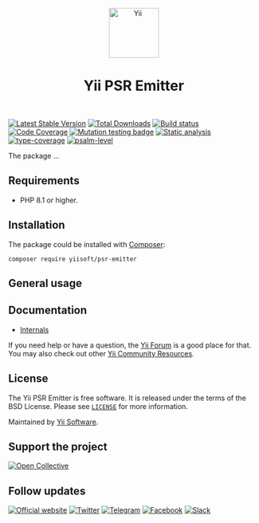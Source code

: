 <p align="center">
    <a href="https://github.com/yiisoft" target="_blank">
        <img src="https://yiisoft.github.io/docs/images/yii_logo.svg" height="100px" alt="Yii">
    </a>
    <h1 align="center">Yii PSR Emitter</h1>
    <br>
</p>

[![Latest Stable Version](https://poser.pugx.org/yiisoft/psr-emitter/v)](https://packagist.org/packages/yiisoft/psr-emitter)
[![Total Downloads](https://poser.pugx.org/yiisoft/psr-emitter/downloads)](https://packagist.org/packages/yiisoft/psr-emitter)
[![Build status](https://github.com/yiisoft/psr-emitter/actions/workflows/build.yml/badge.svg?branch=master)](https://github.com/yiisoft/psr-emitter/actions/workflows/build.yml?query=branch%3Amaster)
[![Code Coverage](https://codecov.io/gh/yiisoft/psr-emitter/branch/master/graph/badge.svg)](https://codecov.io/gh/yiisoft/psr-emitter)
[![Mutation testing badge](https://img.shields.io/endpoint?style=flat&url=https%3A%2F%2Fbadge-api.stryker-mutator.io%2Fgithub.com%2Fyiisoft%2Fpsr-emitter%2Fmaster)](https://dashboard.stryker-mutator.io/reports/github.com/yiisoft/psr-emitter/master)
[![Static analysis](https://github.com/yiisoft/psr-emitter/actions/workflows/static.yml/badge.svg?branch=master)](https://github.com/yiisoft/psr-emitter/actions/workflows/static.yml?query=branch%3Amaster)
[![type-coverage](https://shepherd.dev/github/yiisoft/psr-emitter/coverage.svg)](https://shepherd.dev/github/yiisoft/psr-emitter)
[![psalm-level](https://shepherd.dev/github/yiisoft/psr-emitter/level.svg)](https://shepherd.dev/github/yiisoft/psr-emitter)

The package ...

## Requirements

- PHP 8.1 or higher.

## Installation

The package could be installed with [Composer](https://getcomposer.org):

```shell
composer require yiisoft/psr-emitter
```

## General usage

## Documentation

- [Internals](docs/internals.md)

If you need help or have a question, the [Yii Forum](https://forum.yiiframework.com/c/yii-3-0/63) is a good place
for that. You may also check out other [Yii Community Resources](https://www.yiiframework.com/community).

## License

The Yii PSR Emitter is free software. It is released under the terms of the BSD License.
Please see [`LICENSE`](./LICENSE.md) for more information.

Maintained by [Yii Software](https://www.yiiframework.com/).

## Support the project

[![Open Collective](https://img.shields.io/badge/Open%20Collective-sponsor-7eadf1?logo=open%20collective&logoColor=7eadf1&labelColor=555555)](https://opencollective.com/yiisoft)

## Follow updates

[![Official website](https://img.shields.io/badge/Powered_by-Yii_Framework-green.svg?style=flat)](https://www.yiiframework.com/)
[![Twitter](https://img.shields.io/badge/twitter-follow-1DA1F2?logo=twitter&logoColor=1DA1F2&labelColor=555555?style=flat)](https://twitter.com/yiiframework)
[![Telegram](https://img.shields.io/badge/telegram-join-1DA1F2?style=flat&logo=telegram)](https://t.me/yii3en)
[![Facebook](https://img.shields.io/badge/facebook-join-1DA1F2?style=flat&logo=facebook&logoColor=ffffff)](https://www.facebook.com/groups/yiitalk)
[![Slack](https://img.shields.io/badge/slack-join-1DA1F2?style=flat&logo=slack)](https://yiiframework.com/go/slack)
